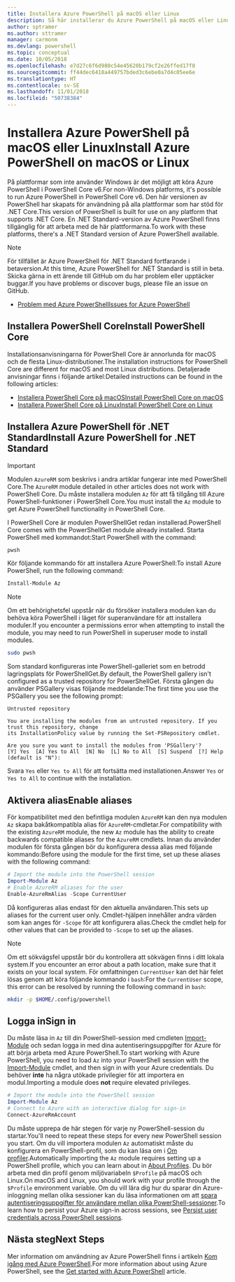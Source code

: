 ```yaml
---
title: Installera Azure PowerShell på macOS eller Linux
description: Så här installerar du Azure PowerShell på macOS eller Linux.
author: sptramer
ms.author: sttramer
manager: carmonm
ms.devlang: powershell
ms.topic: conceptual
ms.date: 10/05/2018
ms.openlocfilehash: e7d27c6f6d980c54e45620b179cf2e26ffed17f0
ms.sourcegitcommit: ff44dec6418a449757bded3c6ebe0a7d4c05ee6e
ms.translationtype: HT
ms.contentlocale: sv-SE
ms.lasthandoff: 11/01/2018
ms.locfileid: "50738384"
---
```

# <a name="install-azure-powershell-on-macos-or-linux"></a><span data-ttu-id="4e643-103">Installera Azure PowerShell på macOS eller Linux</span><span class="sxs-lookup"><span data-stu-id="4e643-103">Install Azure PowerShell on macOS or Linux</span></span>

<span data-ttu-id="4e643-104">På plattformar som inte använder Windows är det möjligt att köra Azure PowerShell i PowerShell Core v6.</span><span class="sxs-lookup"><span data-stu-id="4e643-104">For non-Windows platforms, it's possible to run Azure PowerShell in PowerShell Core v6.</span></span> <span data-ttu-id="4e643-105">Den här versionen av PowerShell har skapats för användning på alla plattformar som har stöd för .NET Core.</span><span class="sxs-lookup"><span data-stu-id="4e643-105">This version of PowerShell is built for use on any platform that supports .NET Core.</span></span> <span data-ttu-id="4e643-106">En .NET Standard-version av Azure PowerShell finns tillgänglig för att arbeta med de här plattformarna.</span><span class="sxs-lookup"><span data-stu-id="4e643-106">To work with these platforms, there's a .NET Standard version of Azure PowerShell available.</span></span>

> [!NOTE]
> <span data-ttu-id="4e643-107">För tillfället är Azure PowerShell för .NET Standard fortfarande i betaversion.</span><span class="sxs-lookup"><span data-stu-id="4e643-107">At this time, Azure PowerShell for .NET Standard is still in beta.</span></span>
> <span data-ttu-id="4e643-108">Skicka gärna in ett ärende till GitHub om du har problem eller upptäcker buggar.</span><span class="sxs-lookup"><span data-stu-id="4e643-108">If you have problems or discover bugs, please file an issue on GitHub.</span></span>
>
> * [<span data-ttu-id="4e643-109">Problem med Azure PowerShell</span><span class="sxs-lookup"><span data-stu-id="4e643-109">Issues for Azure PowerShell</span></span>](https://github.com/azure/azure-docs-powershell/issues)

## <a name="install-powershell-core"></a><span data-ttu-id="4e643-110">Installera PowerShell Core</span><span class="sxs-lookup"><span data-stu-id="4e643-110">Install PowerShell Core</span></span>

<span data-ttu-id="4e643-111">Installationsanvisningarna för PowerShell Core är annorlunda för macOS och de flesta Linux-distributioner.</span><span class="sxs-lookup"><span data-stu-id="4e643-111">The installation instructions for PowerShell Core are different for macOS and most Linux distributions.</span></span>
<span data-ttu-id="4e643-112">Detaljerade anvisningar finns i följande artikel:</span><span class="sxs-lookup"><span data-stu-id="4e643-112">Detailed instructions can be found in the following articles:</span></span>

* [<span data-ttu-id="4e643-113">Installera PowerShell Core på macOS</span><span class="sxs-lookup"><span data-stu-id="4e643-113">Install PowerShell Core on macOS</span></span>](/powershell/scripting/setup/installing-powershell-core-on-macos)
* [<span data-ttu-id="4e643-114">Installera PowerShell Core på Linux</span><span class="sxs-lookup"><span data-stu-id="4e643-114">Install PowerShell Core on Linux</span></span>](/powershell/scripting/setup/installing-powershell-core-on-linux)

## <a name="install-azure-powershell-for-net-standard"></a><span data-ttu-id="4e643-115">Installera Azure PowerShell för .NET Standard</span><span class="sxs-lookup"><span data-stu-id="4e643-115">Install Azure PowerShell for .NET Standard</span></span>

> [!IMPORTANT]
> <span data-ttu-id="4e643-116">Modulen `AzureRM` som beskrivs i andra artiklar fungerar inte med PowerShell Core.</span><span class="sxs-lookup"><span data-stu-id="4e643-116">The `AzureRM` module detailed in other articles does not work with PowerShell Core.</span></span>
> <span data-ttu-id="4e643-117">Du måste installera modulen `Az` för att få tillgång till Azure PowerShell-funktioner i PowerShell Core.</span><span class="sxs-lookup"><span data-stu-id="4e643-117">You must install the `Az` module to get Azure PowerShell functionality in PowerShell Core.</span></span>

<span data-ttu-id="4e643-118">I PowerShell Core är modulen PowerShellGet redan installerad.</span><span class="sxs-lookup"><span data-stu-id="4e643-118">PowerShell Core comes with the PowerShellGet module already installed.</span></span> <span data-ttu-id="4e643-119">Starta PowerShell med kommandot:</span><span class="sxs-lookup"><span data-stu-id="4e643-119">Start PowerShell with the command:</span></span>

```bash
pwsh
```

<span data-ttu-id="4e643-120">Kör följande kommando för att installera Azure PowerShell:</span><span class="sxs-lookup"><span data-stu-id="4e643-120">To install Azure PowerShell, run the following command:</span></span>

```powershell
Install-Module Az
```

> [!NOTE]
> <span data-ttu-id="4e643-121">Om ett behörighetsfel uppstår när du försöker installera modulen kan du behöva köra PowerShell i läget för superanvändare för att installera moduler.</span><span class="sxs-lookup"><span data-stu-id="4e643-121">If you encounter a permissions error when attempting to install the module, you may need to run PowerShell in superuser mode to install modules.</span></span>
>
> ```bash
> sudo pwsh
> ```

<span data-ttu-id="4e643-122">Som standard konfigureras inte PowerShell-galleriet som en betrodd lagringsplats för PowerShellGet.</span><span class="sxs-lookup"><span data-stu-id="4e643-122">By default, the PowerShell gallery isn't configured as a trusted repository for PowerShellGet.</span></span> <span data-ttu-id="4e643-123">Första gången du använder PSGallery visas följande meddelande:</span><span class="sxs-lookup"><span data-stu-id="4e643-123">The first time you use the PSGallery you see the following prompt:</span></span>

```output
Untrusted repository

You are installing the modules from an untrusted repository. If you trust this repository, change
its InstallationPolicy value by running the Set-PSRepository cmdlet.

Are you sure you want to install the modules from 'PSGallery'?
[Y] Yes  [A] Yes to All  [N] No  [L] No to All  [S] Suspend  [?] Help (default is "N"):
```

<span data-ttu-id="4e643-124">Svara `Yes` eller `Yes to All` för att fortsätta med installationen.</span><span class="sxs-lookup"><span data-stu-id="4e643-124">Answer `Yes` or `Yes to All` to continue with the installation.</span></span>

## <a name="enable-aliases"></a><span data-ttu-id="4e643-125">Aktivera alias</span><span class="sxs-lookup"><span data-stu-id="4e643-125">Enable aliases</span></span>

<span data-ttu-id="4e643-126">För kompatibilitet med den befintliga modulen `AzureRM` kan den nya modulen `Az` skapa bakåtkompatibla alias för `AzureRM`-cmdletar.</span><span class="sxs-lookup"><span data-stu-id="4e643-126">For compatibility with the existing `AzureRM` module, the new `Az` module has the ability to create backwards compatible aliases for the `AzureRM` cmdlets.</span></span> <span data-ttu-id="4e643-127">Innan du använder modulen för första gången bör du konfigurera dessa alias med följande kommando:</span><span class="sxs-lookup"><span data-stu-id="4e643-127">Before using the module for the first time, set up these aliases with the following command:</span></span>

```powershell
# Import the module into the PowerShell session
Import-Module Az
# Enable AzureRM aliases for the user
Enable-AzureRmAlias -Scope CurrentUser
```

<span data-ttu-id="4e643-128">Då konfigureras alias endast för den aktuella användaren.</span><span class="sxs-lookup"><span data-stu-id="4e643-128">This sets up aliases for the current user only.</span></span> <span data-ttu-id="4e643-129">Cmdlet-hjälpen innehåller andra värden som kan anges för `-Scope` för att konfigurera alias.</span><span class="sxs-lookup"><span data-stu-id="4e643-129">Check the cmdlet help for other values that can be provided to `-Scope` to set up the aliases.</span></span>

> [!NOTE]
> <span data-ttu-id="4e643-130">Om ett sökvägsfel uppstår bör du kontrollera att sökvägen finns i ditt lokala system.</span><span class="sxs-lookup"><span data-stu-id="4e643-130">If you encounter an error about a path location, make sure that it exists on your local system.</span></span> <span data-ttu-id="4e643-131">För omfattningen `CurrentUser` kan det här felet lösas genom att köra följande kommando i `bash`:</span><span class="sxs-lookup"><span data-stu-id="4e643-131">For the `CurrentUser` scope, this error can be resolved by running the following command in `bash`:</span></span>
>
> ```bash
> mkdir -p $HOME/.config/powershell
> ```

## <a name="sign-in"></a><span data-ttu-id="4e643-132">Logga in</span><span class="sxs-lookup"><span data-stu-id="4e643-132">Sign in</span></span>

<span data-ttu-id="4e643-133">Du måste läsa in `Az` till din PowerShell-session med cmdleten [Import-Module](/powershell/module/Microsoft.PowerShell.Core/Import-Module) och sedan logga in med dina autentiseringsuppgifter för Azure för att börja arbeta med Azure PowerShell.</span><span class="sxs-lookup"><span data-stu-id="4e643-133">To start working with Azure PowerShell, you need to load `Az` into your PowerShell session with the [Import-Module](/powershell/module/Microsoft.PowerShell.Core/Import-Module) cmdlet, and then sign in with your Azure credentials.</span></span> <span data-ttu-id="4e643-134">Du behöver __inte__ ha några utökade privilegier för att importera en modul.</span><span class="sxs-lookup"><span data-stu-id="4e643-134">Importing a module does __not__ require elevated privileges.</span></span>

```powershell
# Import the module into the PowerShell session
Import-Module Az
# Connect to Azure with an interactive dialog for sign-in
Connect-AzureRmAccount
```

<span data-ttu-id="4e643-135">Du måste upprepa de här stegen för varje ny PowerShell-session du startar.</span><span class="sxs-lookup"><span data-stu-id="4e643-135">You'll need to repeat these steps for every new PowerShell session you start.</span></span> <span data-ttu-id="4e643-136">Om du vill importera modulen `Az` automatiskt måste du konfigurera en PowerShell-profil, som du kan läsa om i [Om profiler](/powershell/module/microsoft.powershell.core/about/about_profiles).</span><span class="sxs-lookup"><span data-stu-id="4e643-136">Automatically importing the `Az` module requires setting up a PowerShell profile, which you can learn about in [About Profiles](/powershell/module/microsoft.powershell.core/about/about_profiles).</span></span>
<span data-ttu-id="4e643-137">Du bör arbeta med din profil genom miljövariabeln `$Profile` på macOS och Linux.</span><span class="sxs-lookup"><span data-stu-id="4e643-137">On macOS and Linux, you should work with your profile through the `$Profile` environment variable.</span></span> <span data-ttu-id="4e643-138">Om du vill lära dig hur du sparar din Azure-inloggning mellan olika sessioner kan du läsa informationen om att [spara autentiseringsuppgifter för användare mellan olika PowerShell-sessioner](context-persistence.md).</span><span class="sxs-lookup"><span data-stu-id="4e643-138">To learn how to persist your Azure sign-in across sessions, see [Persist user credentials across PowerShell sessions](context-persistence.md).</span></span>

## <a name="next-steps"></a><span data-ttu-id="4e643-139">Nästa steg</span><span class="sxs-lookup"><span data-stu-id="4e643-139">Next Steps</span></span>

<span data-ttu-id="4e643-140">Mer information om användning av Azure PowerShell finns i artikeln [Kom igång med Azure PowerShell](get-started-azureps.md).</span><span class="sxs-lookup"><span data-stu-id="4e643-140">For more information about using Azure PowerShell, see the [Get started with Azure PowerShell](get-started-azureps.md) article.</span></span>
